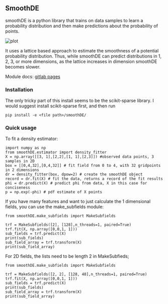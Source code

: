 ## SmoothDE
smoothDE is a python library that trains on data samples to learn a probability distribution and then make predictions about the probability of points.

![plot](./example.png)

It uses a lattice based approach to estimate the smoothness of a potential probability distribution. Thus, while smoothDE can predict distributions in 1, 2, 3, or more dimensions, as the lattice increases in dimension smoothDE becomes slower.

Module docs: [gitlab pages](https://smoothde-rhys-m-adams-1c812a8316486f0551b8cc30ae17414bbd5eb4bba.gitlab.io/)

### Installation
The only tricky part of this install seems to be the scikit-sparse library. I would suggest install scikit-sparse first, and then run
```
pip install -e <file path>/smoothDE/
```
### Quick usage
To fit a density estimator:
```
import numpy as np
from smoothDE.estimator import density_fitter
X = np.array([[3, 1],[2,2],[1, 1],[2,3]]) #observed data points, 3 samples in 2D
box = [[0,4,32],[0,4,32]] # fit field from 0 to 4, with 32 gridpoints in 2 dimensions
dr = density_fitter(box, dpow=2) # create the smoothDE object
record = dr.fit(X) # fit the data, returns a record of the fit results
phi = dr.predict(X) # predict phi from data, X in this case for conciseness
p = np.exp(-phi) # pdf estimate of X points
```

If you have many features and want to just calculate the 1 dimensional fields, you can use the make_subfields module:
```
from smoothDE.make_subfields import MakeSubfields

trf = MakeSubfields([2], [128],n_threads=1, paired=True)
trf.fit(X, np.array([0,0,1, 1]))
sub_fields = trf.predict(X)
print(sub_fields)
sub_field_array = trf.transform(X)
print(sub_field_array)
```
For 2D fields, the lists need to be length 2 in MakeSubfieds;

```
from smoothDE.make_subfields import MakeSubfields

trf = MakeSubfields([2, 2], [128, 48],n_threads=1, paired=True)
trf.fit(X, np.array([0,0,1, 1]))
sub_fields = trf.predict(X)
print(sub_fields)
sub_field_array = trf.transform(X)
print(sub_field_array)
```

